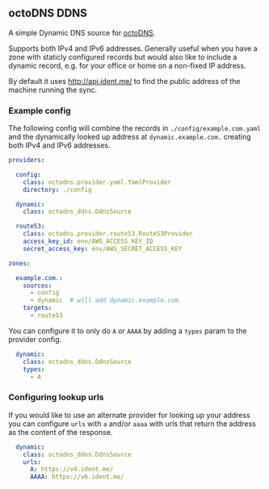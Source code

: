 ## octoDNS DDNS

A simple Dynamic DNS source for [octoDNS](https://github.com/github/octodns/).

Supports both IPv4 and IPv6 addresses. Generally useful when you have a zone
with staticly configured records but would also like to include a dynamic
record, e.g. for your office or home on a non-fixed IP address.

By default it uses http://api.ident.me/ to find the public address of the
machine running the sync.

### Example config

The following config will combine the records in `./config/example.com.yaml`
and the dynamically looked up address at `dynamic.example.com.` creating both
IPv4 and IPv6 addresses.

```yaml
providers:

  config:
    class: octodns.provider.yaml.YamlProvider
    directory: ./config

  dynamic:
    class: octodns_ddns.DdnsSource

  route53:
    class: octodns.provider.route53.Route53Provider
    access_key_id: env/AWS_ACCESS_KEY_ID
    secret_access_key: env/AWS_SECRET_ACCESS_KEY

zones:

  example.com.:
    sources:
      - config
      - dynamic  # will add dynamic.example.com.
    targets:
      - route53

```

You can configure it to only do `A` or `AAAA` by adding a `types` param to the
provider config.

```yaml
  dynamic:
    class: octodns_ddns.DdnsSource
    types:
      - A
```

### Configuring lookup urls

If you would like to use an alternate provider for looking up your address you
can configure `urls` with `a` and/or `aaaa` with urls that return the address
as the content of the response.

```yaml
  dynamic:
    class: octodns_ddns.DdnsSource
    urls:
      A: https://v4.ident.me/
      AAAA: https://v6.ident.me/
```
